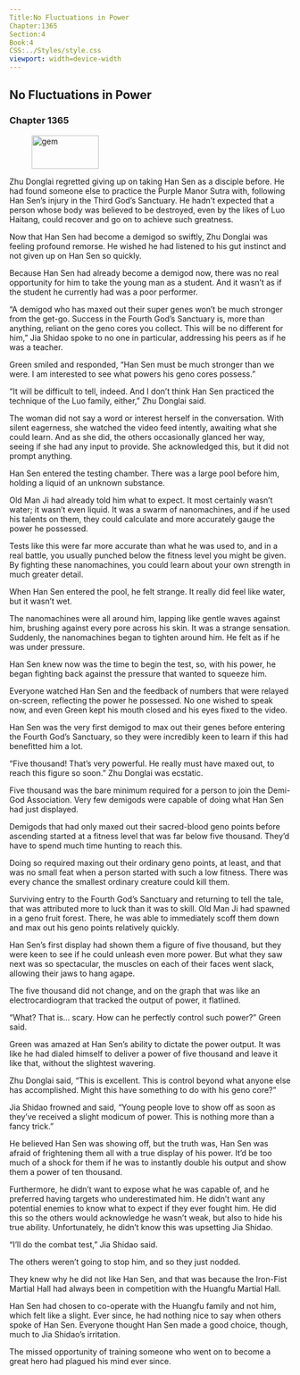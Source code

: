 ```yaml
---
Title:No Fluctuations in Power 
Chapter:1365 
Section:4 
Book:4 
CSS:../Styles/style.css 
viewport: width=device-width
---
```

  
## No Fluctuations in Power
### Chapter 1365
  
<figure>
	<img src="../Images/gem.gif" alt="gem" id="gem" width="120" height="60" />
</figure>
  

  
Zhu Donglai regretted giving up on taking Han Sen as a disciple before. He had found someone else to practice the Purple Manor Sutra with, following Han Sen’s injury in the Third God’s Sanctuary. He hadn’t expected that a person whose body was believed to be destroyed, even by the likes of Luo Haitang, could recover and go on to achieve such greatness.

Now that Han Sen had become a demigod so swiftly, Zhu Donglai was feeling profound remorse. He wished he had listened to his gut instinct and not given up on Han Sen so quickly.

Because Han Sen had already become a demigod now, there was no real opportunity for him to take the young man as a student. And it wasn’t as if the student he currently had was a poor performer.

“A demigod who has maxed out their super genes won’t be much stronger from the get-go. Success in the Fourth God’s Sanctuary is, more than anything, reliant on the geno cores you collect. This will be no different for him,” Jia Shidao spoke to no one in particular, addressing his peers as if he was a teacher.

Green smiled and responded, “Han Sen must be much stronger than we were. I am interested to see what powers his geno cores possess.”

“It will be difficult to tell, indeed. And I don’t think Han Sen practiced the technique of the Luo family, either,” Zhu Donglai said.

The woman did not say a word or interest herself in the conversation. With silent eagerness, she watched the video feed intently, awaiting what she could learn. And as she did, the others occasionally glanced her way, seeing if she had any input to provide. She acknowledged this, but it did not prompt anything.

Han Sen entered the testing chamber. There was a large pool before him, holding a liquid of an unknown substance.

Old Man Ji had already told him what to expect. It most certainly wasn’t water; it wasn’t even liquid. It was a swarm of nanomachines, and if he used his talents on them, they could calculate and more accurately gauge the power he possessed.

Tests like this were far more accurate than what he was used to, and in a real battle, you usually punched below the fitness level you might be given. By fighting these nanomachines, you could learn about your own strength in much greater detail.

When Han Sen entered the pool, he felt strange. It really did feel like water, but it wasn’t wet.

The nanomachines were all around him, lapping like gentle waves against him, brushing against every pore across his skin. It was a strange sensation. Suddenly, the nanomachines began to tighten around him. He felt as if he was under pressure.

Han Sen knew now was the time to begin the test, so, with his power, he began fighting back against the pressure that wanted to squeeze him.

Everyone watched Han Sen and the feedback of numbers that were relayed on-screen, reflecting the power he possessed. No one wished to speak now, and even Green kept his mouth closed and his eyes fixed to the video.

Han Sen was the very first demigod to max out their genes before entering the Fourth God’s Sanctuary, so they were incredibly keen to learn if this had benefitted him a lot.

“Five thousand! That’s very powerful. He really must have maxed out, to reach this figure so soon.” Zhu Donglai was ecstatic.

Five thousand was the bare minimum required for a person to join the Demi-God Association. Very few demigods were capable of doing what Han Sen had just displayed.

Demigods that had only maxed out their sacred-blood geno points before ascending started at a fitness level that was far below five thousand. They’d have to spend much time hunting to reach this.

Doing so required maxing out their ordinary geno points, at least, and that was no small feat when a person started with such a low fitness. There was every chance the smallest ordinary creature could kill them.

Surviving entry to the Fourth God’s Sanctuary and returning to tell the tale, that was attributed more to luck than it was to skill. Old Man Ji had spawned in a geno fruit forest. There, he was able to immediately scoff them down and max out his geno points relatively quickly.

Han Sen’s first display had shown them a figure of five thousand, but they were keen to see if he could unleash even more power. But what they saw next was so spectacular, the muscles on each of their faces went slack, allowing their jaws to hang agape.

The five thousand did not change, and on the graph that was like an electrocardiogram that tracked the output of power, it flatlined.

“What? That is… scary. How can he perfectly control such power?” Green said.

Green was amazed at Han Sen’s ability to dictate the power output. It was like he had dialed himself to deliver a power of five thousand and leave it like that, without the slightest wavering.

Zhu Donglai said, “This is excellent. This is control beyond what anyone else has accomplished. Might this have something to do with his geno core?”

Jia Shidao frowned and said, “Young people love to show off as soon as they’ve received a slight modicum of power. This is nothing more than a fancy trick.”

He believed Han Sen was showing off, but the truth was, Han Sen was afraid of frightening them all with a true display of his power. It’d be too much of a shock for them if he was to instantly double his output and show them a power of ten thousand.

Furthermore, he didn’t want to expose what he was capable of, and he preferred having targets who underestimated him. He didn’t want any potential enemies to know what to expect if they ever fought him. He did this so the others would acknowledge he wasn’t weak, but also to hide his true ability. Unfortunately, he didn’t know this was upsetting Jia Shidao.

“I’ll do the combat test,” Jia Shidao said.

The others weren’t going to stop him, and so they just nodded.

They knew why he did not like Han Sen, and that was because the Iron-Fist Martial Hall had always been in competition with the Huangfu Martial Hall.

Han Sen had chosen to co-operate with the Huangfu family and not him, which felt like a slight. Ever since, he had nothing nice to say when others spoke of Han Sen. Everyone thought Han Sen made a good choice, though, much to Jia Shidao’s irritation.

The missed opportunity of training someone who went on to become a great hero had plagued his mind ever since.